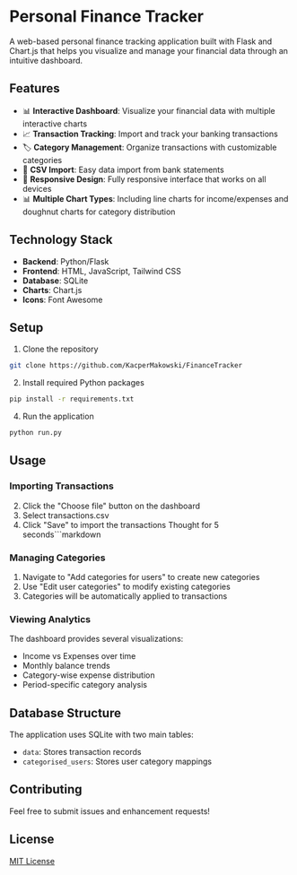 # Personal Finance Tracker

A web-based personal finance tracking application built with Flask and Chart.js that helps you visualize and manage your financial data through an intuitive dashboard.

## Features

- 📊 **Interactive Dashboard**: Visualize your financial data with multiple interactive charts
- 📈 **Transaction Tracking**: Import and track your banking transactions
- 🏷️ **Category Management**: Organize transactions with customizable categories
- 📁 **CSV Import**: Easy data import from bank statements
- 📱 **Responsive Design**: Fully responsive interface that works on all devices
- 📊 **Multiple Chart Types**: Including line charts for income/expenses and doughnut charts for category distribution

## Technology Stack

- **Backend**: Python/Flask
- **Frontend**: HTML, JavaScript, Tailwind CSS
- **Database**: SQLite
- **Charts**: Chart.js
- **Icons**: Font Awesome

## Setup

1. Clone the repository
```bash
git clone https://github.com/KacperMakowski/FinanceTracker
```
2. Install required Python packages
```bash
pip install -r requirements.txt
```
4. Run the application
```bash
python run.py
```
## Usage

### Importing Transactions

2. Click the "Choose file" button on the dashboard
3. Select transactions.csv
4. Click "Save" to import the transactions
Thought for 5 seconds```markdown

### Managing Categories

1. Navigate to "Add categories for users" to create new categories
2. Use "Edit user categories" to modify existing categories
3. Categories will be automatically applied to transactions


### Viewing Analytics

The dashboard provides several visualizations:

- Income vs Expenses over time
- Monthly balance trends
- Category-wise expense distribution
- Period-specific category analysis

## Database Structure

The application uses SQLite with two main tables:

- `data`: Stores transaction records
- `categorised_users`: Stores user category mappings


## Contributing

Feel free to submit issues and enhancement requests!

## License

[MIT License](LICENSE)

